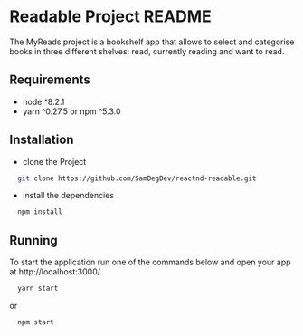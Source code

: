 # Readable Project README

The MyReads project is a bookshelf app that allows to select and categorise books in three different shelves: read, currently reading and want to read.

## Requirements

* node ^8.2.1
* yarn ^0.27.5 or npm ^5.3.0

## Installation

* clone the Project
```sh
  git clone https://github.com/SamDegDev/reactnd-readable.git
```
* install the dependencies
```sh
  npm install
```

## Running

To start the application run one of the commands below and open your app at http://localhost:3000/

```sh
  yarn start
```
or
```sh
  npm start
```